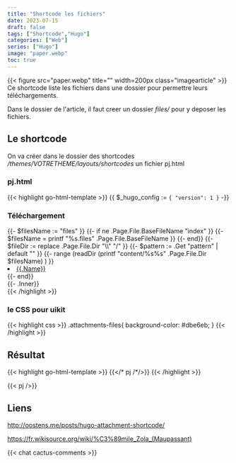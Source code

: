 ```yaml
---
title: "Shortcode les fichiers"
date: 2023-07-15
draft: false
tags: ["Shortcode","Hugo"]
categories: ["Web"]
series: ["Hugo"]
image: "paper.webp"
toc: true
---
```

{{< figure src="paper.webp" title="" width=200px class="imagearticle" >}}
Ce shortcode liste les fichiers dans une dossier pour permettre leurs téléchargements.

Dans le dossier de l'article, il faut creer un dossier *files/* pour y deposer les fichiers.

## Le shortcode

On va créer dans le dossier des shortcodes */themes/VOTRETHEME/layouts/shortcodes* un fichier pj.html

### pj.html
{{< highlight go-html-template >}}
{{ $_hugo_config := `{ "version": 1 }` -}}
<div class="attachments-files uk-card uk-card-small uk-width-1-3@m uk-padding">
  <h3 class="attachments-files-titre">Téléchargement  <span uk-icon="icon: cloud-download;ratio:2"></span></h3> 
  <div class="attachments-files">
  {{- $filesName := "files" }}
  {{- if ne .Page.File.BaseFileName "index" }}
    {{- $filesName = printf "%s.files" .Page.File.BaseFileName }}
  {{- end}}
  {{- $fileDir := replace .Page.File.Dir "\\" "/" }}
  {{- $pattern := .Get "pattern" | default "" }}
  {{- range (readDir (printf "content/%s%s" .Page.File.Dir $filesName) ) }}
    <li>
      <a href="{{ (printf "%s%s/%s" $fileDir $filesName .Name) | relLangURL }}">{{.Name}}</a>
    </li>
  {{- end}}
  </div>
  {{- .Inner}}
</div>
{{< /highlight >}}

### le CSS pour uikit

{{< highlight css >}}
.attachments-files{
background-color: #dbe6eb;
}
{{< /highlight >}}

## Résultat

{{< highlight go-html-template >}}
{{</* pj /*/>}}
{{< /highlight >}}

{{< pj />}}

## Liens
http://oostens.me/posts/hugo-attachment-shortcode/

https://fr.wikisource.org/wiki/%C3%89mile_Zola_(Maupassant)

{{< chat cactus-comments >}}
